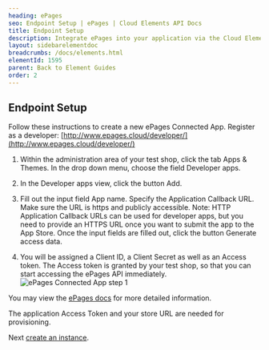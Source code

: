 ```yaml
---
heading: ePages
seo: Endpoint Setup | ePages | Cloud Elements API Docs
title: Endpoint Setup
description: Integrate ePages into your application via the Cloud Elements APIs.
layout: sidebarelementdoc
breadcrumbs: /docs/elements.html
elementId: 1595
parent: Back to Element Guides
order: 2
---
```


## Endpoint Setup


Follow these instructions to create a new ePages Connected App.
Register as a developer: [http://www.epages.cloud/developer/](http://www.epages.cloud/developer/)

1. Within the administration area of your test shop, click the tab Apps & Themes. In the drop down menu, choose the field Developer apps.

2. In the Developer apps view, click the button Add.

3. Fill out the input field App name. Specify the Application Callback URL. Make sure the URL is https and publicly accessible. Note: HTTP Application Callback URLs can be used for developer apps, but you need to provide an HTTPS URL once you want to submit the app to the App Store. Once the input fields are filled out, click the button Generate access data.

4. You will be assigned a Client ID, a Client Secret as well as an Access token. The Access token is granted by your test shop, so that you can start accessing the ePages API immediately.
![ePages Connected App step 1](img/epages-create-app.png)

You may view the [ePages docs](https://developer.epages.com/apps/create-app) for more detailed information.

The application Access Token and your store URL are needed for provisioning.

Next [create an instance](epages-create-instance.html).
